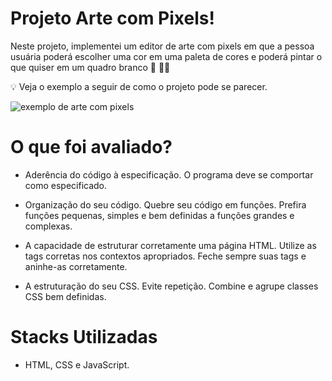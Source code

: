 # Projeto Arte com Pixels! 

Neste projeto, implementei um editor de arte com pixels em que a pessoa usuária poderá escolher uma cor em uma paleta de cores e poderá pintar o que quiser em um quadro branco 🎨 🧑‍🎨

💡 Veja o exemplo a seguir de como o projeto pode se parecer. 

![exemplo de arte com pixels](./art-with-pixels.gif)

# O que foi avaliado?

- Aderência do código à especificação. O programa deve se comportar como especificado.

- Organização do seu código. Quebre seu código em funções. Prefira funções pequenas, simples e bem definidas a funções grandes e complexas.

- A capacidade de estruturar corretamente uma página HTML. Utilize as tags corretas nos contextos apropriados. Feche sempre suas tags e aninhe-as corretamente.

- A estruturação do seu CSS. Evite repetição. Combine e agrupe classes CSS bem definidas.

# Stacks Utilizadas

- HTML, CSS e JavaScript.
